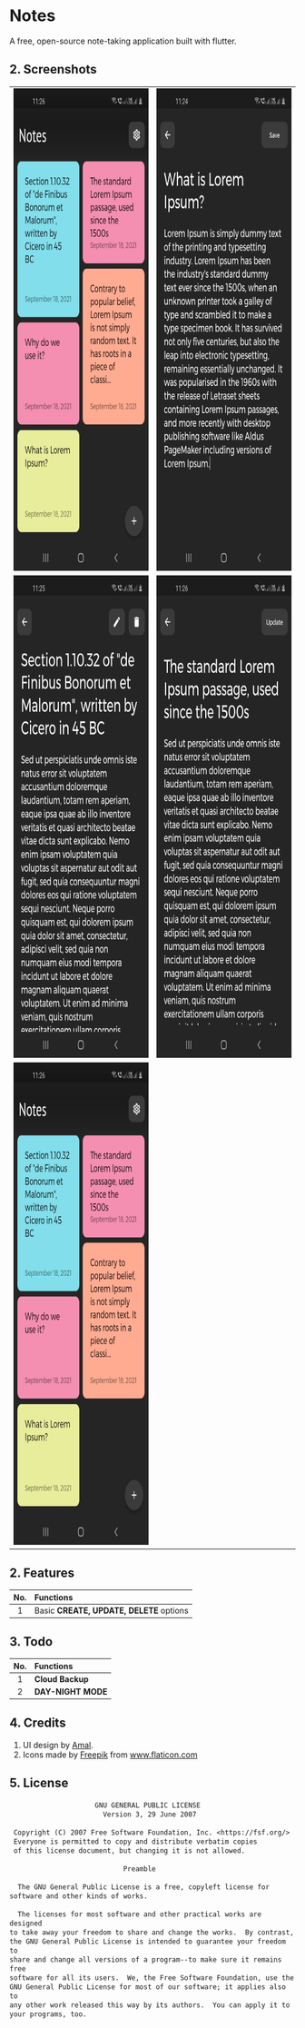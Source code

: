 # Notes

A free, open-source note-taking application built with flutter.

## 2. Screenshots
|||
|:-:|:-|
|<img width="400" height="850" src="https://raw.githubusercontent.com/ashutosh-mulik/notes/master/01.jpg">|<img width="400" height="850" src="https://raw.githubusercontent.com/ashutosh-mulik/notes/master/02.jpg">|
|<img width="400" height="850" src="https://raw.githubusercontent.com/ashutosh-mulik/notes/master/03.jpg">|<img width="400" height="850" src="https://raw.githubusercontent.com/ashutosh-mulik/notes/master/04.jpg">|
|<img width="400" height="850" src="https://raw.githubusercontent.com/ashutosh-mulik/notes/master/01.jpg">|

## 2. Features
|No.|Functions|
|:-:|:-|
|1|Basic **CREATE, UPDATE, DELETE** options  |

## 3. Todo
|No.|Functions|
|:-:|:-|
|1|**Cloud Backup**|
|2|**DAY-NIGHT MODE**|

## 4. Credits
1. UI design by <a href="https://dribbble.com/shots/11875872-A-simple-and-lightweight-note-app">Amal</a>.
2. Icons made by <a href="https://www.freepik.com" title="Freepik">Freepik</a> from <a href="https://www.flaticon.com/" title="Flaticon">www.flaticon.com</a>


## 5. License
```
                     GNU GENERAL PUBLIC LICENSE
                       Version 3, 29 June 2007

 Copyright (C) 2007 Free Software Foundation, Inc. <https://fsf.org/>
 Everyone is permitted to copy and distribute verbatim copies
 of this license document, but changing it is not allowed.

                            Preamble

  The GNU General Public License is a free, copyleft license for
software and other kinds of works.

  The licenses for most software and other practical works are designed
to take away your freedom to share and change the works.  By contrast,
the GNU General Public License is intended to guarantee your freedom to
share and change all versions of a program--to make sure it remains free
software for all its users.  We, the Free Software Foundation, use the
GNU General Public License for most of our software; it applies also to
any other work released this way by its authors.  You can apply it to
your programs, too.
```
